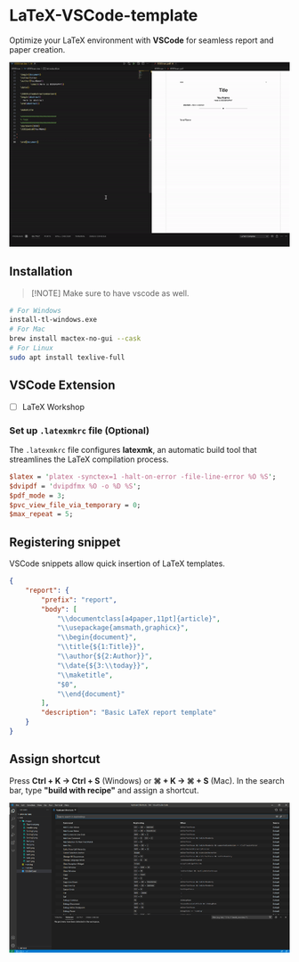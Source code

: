 # LaTeX-VSCode-template

Optimize your LaTeX environment with **VSCode** for seamless report and paper creation.

![demo.gif](src/demo.gif)

## Installation

> [!NOTE] Make sure to have vscode as well.

```bash
# For Windows
install-tl-windows.exe
# For Mac
brew install mactex-no-gui --cask
# For Linux
sudo apt install texlive-full
```

## VSCode Extension

-   [ ] LaTeX Workshop

### Set up `.latexmkrc` file (Optional)

The `.latexmkrc` file configures **latexmk**, an automatic build tool that streamlines the LaTeX compilation process.

```perl
$latex = 'platex -synctex=1 -halt-on-error -file-line-error %O %S';
$dvipdf = 'dvipdfmx %O -o %D %S';
$pdf_mode = 3;
$pvc_view_file_via_temporary = 0;
$max_repeat = 5;
```

## Registering snippet

VSCode snippets allow quick insertion of LaTeX templates.

```json
{
	"report": {
		"prefix": "report",
		"body": [
			"\\documentclass[a4paper,11pt]{article}",
			"\\usepackage{amsmath,graphicx}",
			"\\begin{document}",
			"\\title{${1:Title}}",
			"\\author{${2:Author}}",
			"\\date{${3:\\today}}",
			"\\maketitle",
			"$0",
			"\\end{document}"
		],
		"description": "Basic LaTeX report template"
	}
}
```

## Assign shortcut

Press **Ctrl + K → Ctrl + S** (Windows) or **⌘ + K → ⌘ + S** (Mac). In the search bar, type **"build with recipe"** and assign a shortcut.

![keyboard-shotcut](./src/keyboard-shotcut.png)
